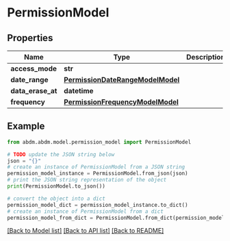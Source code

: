 # PermissionModel


## Properties

Name | Type | Description | Notes
------------ | ------------- | ------------- | -------------
**access_mode** | **str** |  | 
**date_range** | [**PermissionDateRangeModelModel**](PermissionDateRangeModel.md) |  | 
**data_erase_at** | **datetime** |  | 
**frequency** | [**PermissionFrequencyModelModel**](PermissionFrequencyModel.md) |  | 

## Example

```python
from abdm.abdm.model.permission_model import PermissionModel

# TODO update the JSON string below
json = "{}"
# create an instance of PermissionModel from a JSON string
permission_model_instance = PermissionModel.from_json(json)
# print the JSON string representation of the object
print(PermissionModel.to_json())

# convert the object into a dict
permission_model_dict = permission_model_instance.to_dict()
# create an instance of PermissionModel from a dict
permission_model_from_dict = PermissionModel.from_dict(permission_model_dict)
```
[[Back to Model list]](../README.md#documentation-for-models) [[Back to API list]](../README.md#documentation-for-api-endpoints) [[Back to README]](../README.md)


